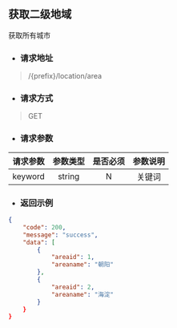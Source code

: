 ## 获取二级地域

获取所有城市

* ### **请求地址**

> /{prefix}/location/area

* ### **请求方式**

> GET

* ### **请求参数**

| 请求参数 | 参数类型 | 是否必须 | 参数说明 |
| :---: | :---: | :---: | :---: |
| keyword | string | N | 关键词 |

* ### **返回示例**

```json
{
    "code": 200,
    "message": "success",
    "data": [
        {
            "areaid": 1,
            "areaname": "朝阳"
        },
        {
            "areaid": 2,
            "areaname": "海淀"
        }
    }
}
```



